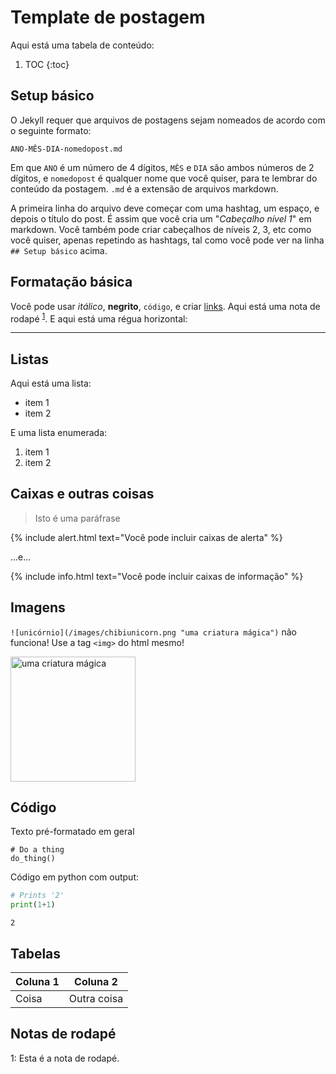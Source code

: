 # Template de postagem

Aqui está uma tabela de conteúdo:

1. TOC
{:toc}

## Setup básico

O Jekyll requer que arquivos de postagens sejam nomeados de acordo com o seguinte formato:

`ANO-MÊS-DIA-nomedopost.md`

Em que `ANO` é um número de 4 dígitos, `MÊS` e `DIA` são ambos números de 2 dígitos, e `nomedopost` é qualquer nome que você quiser, para te lembrar do conteúdo da postagem. `.md` é a extensão de arquivos markdown.

A primeira linha do arquivo deve começar com uma hashtag, um espaço, e depois o título do post. É assim que você cria um "*Cabeçalho nível 1*" em markdown. Você também pode criar cabeçalhos de níveis 2, 3, etc como você quiser, apenas repetindo as hashtags, tal como você pode ver na linha `## Setup básico` acima.

## Formatação básica

Você pode usar *itálico*, **negrito**, `código`, e criar [links](https://pt.wikipedia.org/wiki/Casimiro_Montenegro_Filho). Aqui está uma nota de rodapé <sup>[1](#meurodape1)</sup>. E aqui está uma régua horizontal:

---

## Listas

Aqui está uma lista:

- item 1
- item 2

E uma lista enumerada:

1. item 1
1. item 2

## Caixas e outras coisas

> Isto é uma paráfrase

{% include alert.html text="Você pode incluir caixas de alerta" %}

...e...

{% include info.html text="Você pode incluir caixas de informação" %}

## Imagens

`![unicórnio](/images/chibiunicorn.png "uma criatura mágica")` não funciona!
Use a tag `<img>` do html mesmo!

<img src="{{ '/images/chibiunicorn.png' | relative_url }}" alt="uma criatura mágica" title="uma criatura mágica" width="200">

## Código

Texto pré-formatado em geral

    # Do a thing
    do_thing()

Código em python com output:

```python
# Prints '2'
print(1+1)
```

    2

## Tabelas

| Coluna 1 | Coluna 2 |
|-|-|
| Coisa | Outra coisa |

## Notas de rodapé

<a name="meurodape1">1</a>: Esta é a nota de rodapé.

